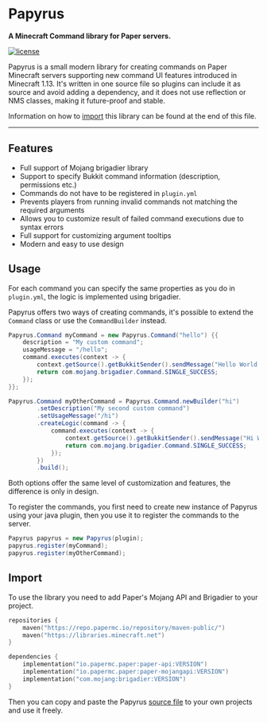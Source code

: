 # Papyrus
**A Minecraft Command library for Paper servers.**

[![license](https://img.shields.io/github/license/pesekjak/papyrus?style=for-the-badge&color=657185)](LICENSE)

Papyrus is a small modern library for creating commands on Paper Minecraft servers supporting new
command UI features introduced in Minecraft 1.13.
It's written in one source file so plugins can include it as source and avoid adding a dependency,
and it does not use reflection or NMS classes, making it future-proof and stable.

Information on how to [import](#import) this library can be found at the end of this file.

---

## Features

* Full support of Mojang brigadier library
* Support to specify Bukkit command information (description, permissions etc.)
* Commands do not have to be registered in `plugin.yml`
* Prevents players from running invalid commands not matching the required arguments
* Allows you to customize result of failed command executions due to syntax errors
* Full support for customizing argument tooltips
* Modern and easy to use design

## Usage

For each command you can specify the same properties as you do in `plugin.yml`, the logic
is implemented using brigadier.

Papyrus offers two ways of creating commands, it's possible to extend the `Command` class or
use the `CommandBuilder` instead.

```java
Papyrus.Command myCommand = new Papyrus.Command("hello") {{
    description = "My custom command";
    usageMessage = "/hello";
    command.executes(context -> {
        context.getSource().getBukkitSender().sendMessage("Hello World!");
        return com.mojang.brigadier.Command.SINGLE_SUCCESS;
    });
}};

Papyrus.Command myOtherCommand = Papyrus.Command.newBuilder("hi")
        .setDescription("My second custom command")
        .setUsageMessage("/hi")
        .createLogic(command -> {
            command.executes(context -> {
                context.getSource().getBukkitSender().sendMessage("Hi World!");
                return com.mojang.brigadier.Command.SINGLE_SUCCESS;
            });
        })
        .build();
```
Both options offer the same level of customization and features, the difference is only in
design.

To register the commands, you first need to create new instance of Papyrus using your java plugin,
then you use it to register the commands to the server.

```java
Papyrus papyrus = new Papyrus(plugin);
papyrus.register(myCommand);
papyrus.register(myOtherCommand);
```

## Import

To use the library you need to add Paper's Mojang API and Brigadier to your project.
```kotlin
repositories {
    maven("https://repo.papermc.io/repository/maven-public/")
    maven("https://libraries.minecraft.net")
}

dependencies {
    implementation("io.papermc.paper:paper-api:VERSION")
    implementation("io.papermc.paper:paper-mojangapi:VERSION")
    implementation("com.mojang:brigadier:VERSION")
}
```
Then you can copy and paste the Papyrus [source file](src/main/java/me/pesekjak/papyrus/Papyrus.java)
to your own projects and use it freely.
